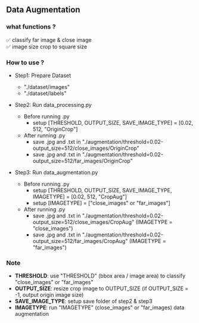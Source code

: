 ## Data Augmentation

### what functions ?

✅ classify far image & close image <br>
✅ image size crop to square size <br>

### How to use ?

* Step1: Prepare Dataset
    * "./dataset/images"
    * "./dataset/labels" <br>

* Step2: Run data_processing.py
	* Before running .py
		* setup [THRESHOLD, OUTPUT_SIZE, SAVE_IMAGE_TYPE] = [0.02, 512, "OriginCrop"]
	* After running .py
		* save .jpg and .txt in "./augmentation/threshold=0.02-output_size=512/close_images/OriginCrop"
		* save .jpg and .txt in "./augmentation/threshold=0.02-output_size=512/far_images/OriginCrop" <br>

* Step3: Run data_augmentation.py
	* Before running .py
		* setup [THRESHOLD, OUTPUT_SIZE, SAVE_IMAGE_TYPE, IMAGETYPE] = [0.02, 512, "CropAug"]
        * setup [IMAGETYPE] = ["close_images" or "far_images"]
	* After running .py
		* save .jpg and .txt in "./augmentation/threshold=0.02-output_size=512/close_images/CropAug" (IMAGETYPE = "close_images")
		* save .jpg and .txt in "./augmentation/threshold=0.02-output_size=512/far_images/CropAug" (IMAGETYPE = "far_images") <br>

### Note
* **THRESHOLD**: use "THRESHOLD" (bbox area / image area) to classify "close_images" or "far_images"
* **OUTPUT_SIZE**: resize crop image to OUTPUT_SIZE (if OUTPUT_SIZE = -1, output origin image size)
* **SAVE_IMAGE_TYPE**: setup save folder of step2 & step3
* **IMAGETYPE**: run "IMAGETYPE" (close_images" or "far_images) data augmentation
